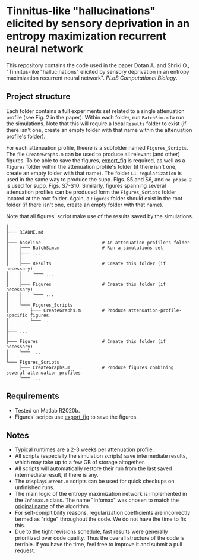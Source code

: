 # Tinnitus-like "hallucinations" elicited by sensory deprivation in an entropy maximization recurrent neural network

This repository contains the code used in the paper Dotan A. and Shriki O., "Tinnitus-like "hallucinations" elicited by sensory deprivation in an entropy maximization recurrent neural network". _PLoS Computational Biology_. 

## Project structure

Each folder contains a full experiments set related to a single attenuation profile (see Fig. 2 in the paper). Within each folder, run `BatchSim.m` to run the simulations. Note that this will require a local `Results` folder to exist (if there isn't one, create an empty folder with that name within the attenuation profile's folder). 

For each attenuation profile, theere is a subfolder named `Figures_Scripts`. The file `CreateGraphs.m` can be used to produce all relevant (and other) figures. To be able to save the figures, [export_fig](https://www.mathworks.com/matlabcentral/fileexchange/23629-export_fig) is required, as well as a `Figures` folder within the attenuation profile's folder (if there isn't one, create an empty folder with that name). The folder `L1 regularization` is used in the same way to produce the supp. Figs. S5 and S6, and `no phase 2` is used for supp. Figs. S7-S10. Similarly, figures spanning several attenuation profiles can be produced form the `Figures_Scripts` folder located at the root folder. Again, a `Figures` folder should exist in the root folder (if there isn't one, create an empty folder with that name). 

Note that all figures' script make use of the results saved by the simulations. 

```
│
├─── README.md
│
├─── baseline                       # An attenuation profile's folder
│    ├─── BatchSim.m                # Run a simulations set
│    ├─── ...
│    │
│    ├─── Results                   # Create this folder (if necessary)
│    │    └─── ...
│    │
│    ├─── Figures                   # Create this folder (if necessary)
│    │    └─── ...
│    │
│    └─── Figures_Scripts
│        ├─── CreateGraphs.m        # Produce attenuation-profile-specific figures
│        └─── ...
│   
├─── ...
│
├─── Figures                        # Create this folder (if necessary)
│    └─── ...
│
└─── Figures_Scripts
     ├─── CreateGraphs.m            # Produce figures combining several attenuation profiles
     └─── ...
```


## Requirements
* Tested on Matlab R2020b.
* Figures' scripts use [export_fig](https://www.mathworks.com/matlabcentral/fileexchange/23629-export_fig) to save the figures. 

## Notes
* Typical runtimes are a 2-3 weeks per attenuation profile. 
* All scripts (especially the simulation scripts) save intermediate results, which may take up to a few GB of storage altogether. 
* All scripts will automatically restore their run from the last saved intermediate result, if there is any. 
* The `DisplayCurrent.m` scripts can be used for quick checkups on unfinished runs. 
* The main logic of the entropy maximization network is implemented in the `Infomax.m` class. The name "Infomax" was chosen to match the [original name](https://direct.mit.edu/neco/article/7/6/1129/5909/An-Information-Maximization-Approach-to-Blind) of the algorithm. 
* For self-compltibility reasons, regularization coefficients are incorrectly termed as "ridge" throughout the code. We do not have the time to fix this. 
* Due to the tight revisions schedule, fast results were generally prioritized over code quality. Thus the overall structure of the code is terrible. If you have the time, feel free to improve it and submit a pull request. 
